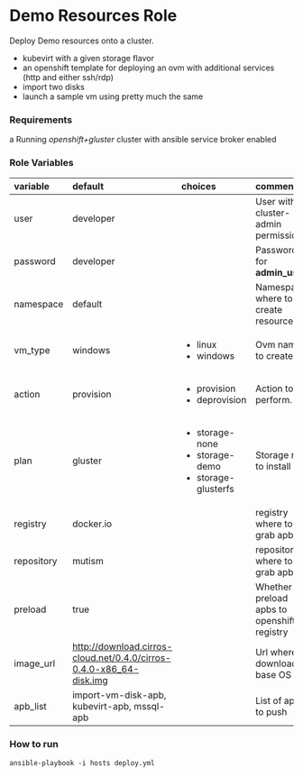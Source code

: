 # Demo Resources Role

Deploy Demo resources onto a cluster.

- kubevirt with a given storage flavor
- an openshift template for deploying an ovm with additional services (http and either ssh/rdp)
- import two disks
- launch a sample vm using pretty much the same

### Requirements

a Running *openshift+gluster* cluster with ansible service broker enabled


### Role Variables
| variable       | default           |choices           | comments  |
|:-------------|:-------------|:----------|:----------|
|user|developer||User with cluster-admin permissions.|
|password|developer||Password for **admin_user**.|
|namespace|default | |Namespace where to create resources.|
|vm_type|windows |<ul><li>linux</li><li>windows</li></ul>|Ovm name to create.|
|action|provision| <ul><li>provision</li><li>deprovision</li></ul>|Action to perform.|
|plan | gluster | <ul><li>storage-none</li><li>storage-demo</li><li>storage-glusterfs</li></ul> | Storage role to install|
|registry|docker.io||registry where to grab apbs|
|repository|mutism||repository where to grab apbs|
|preload|true||Whether to preload apbs to openshift registry|
|image_url|http://download.cirros-cloud.net/0.4.0/cirros-0.4.0-x86_64-disk.img||Url where to download base OS|
|apb_list|import-vm-disk-apb, kubevirt-apb, mssql-apb||List of apbs to push|

### How to run

```
ansible-playbook -i hosts deploy.yml
```
